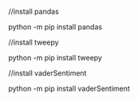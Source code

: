 //install pandas 

python -m pip install pandas

//install tweepy

python -m pip install tweepy

//install vaderSentiment

python -m pip install vaderSentiment
